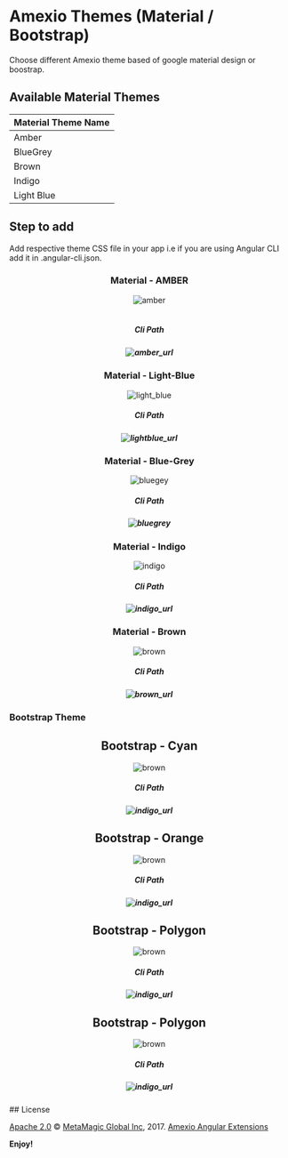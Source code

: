 # Amexio Themes (Material / Bootstrap)
Choose different Amexio theme based of google material design or boostrap.
## Available Material Themes

| Material Theme Name| 
| ------------- |
| Amber |
| BlueGrey   |
| Brown |
| Indigo  |
| Light Blue    |

## Step to add 
Add respective theme CSS file in your app i.e if you are using Angular CLI add it in .angular-cli.json. 

<div align="center">
<h3> Material - AMBER </h3>
<img src="https://preview.ibb.co/ctarEQ/amber.png" alt="amber" border="0"><br><br>
    <h5 >Cli Path<h5>
   <img src="https://image.ibb.co/gngsM5/amber_url.png" alt="amber_url" border="0">
  </div>
  <div align="center">
<h3> Material - Light-Blue </h3>
<img src="https://preview.ibb.co/eVScok/light_blue.png" alt="light_blue" border="0"><br>
      <h5 >Cli Path<h5>
 <img src="https://preview.ibb.co/coVf8k/lightblue_url.png" alt="lightblue_url" border="0">
  </div>
  <div align="center">
<h3> Material - Blue-Grey </h3> 
<img src="https://preview.ibb.co/dmk8uQ/bluegey.png" alt="bluegey" border="0"><br>
      <h5 >Cli Path<h5>
  <img src="https://preview.ibb.co/jgSz15/bluegrey.png" alt="bluegrey" border="0">
  </div>
  <div align="center">
<h3> Material - Indigo </h3>
   
<img src="https://preview.ibb.co/jRbsM5/indigo.png" alt="indigo" border="0"><br>
 <h5 >Cli Path<h5>
 <img src="https://image.ibb.co/hbqNok/indigo_url.png" alt="indigo_url" border="0">
  </div>
  <div align="center">
<h3> Material - Brown </h3>

<img src="https://preview.ibb.co/eW0PZQ/brown.png" alt="brown" border="0"><br>
 <h5 >Cli Path<h5>
 <img src="https://preview.ibb.co/cCd6g5/brown_url.png" alt="brown_url" border="0">
  </div>
<h3>Bootstrap Theme </h3>
<div align="center">
    <h2> Bootstrap - Cyan </h2>
<img src="http://preview.ibb.co/d1NRAm/cyan.png" alt="brown" border="0"><br>
 <h5 >Cli Path<h5>
 <img src="https://image.ibb.co/hbqNok/indigo_url.png" alt="indigo_url" border="0">
  </div>
 
<div align="center">
    <h2> Bootstrap - Orange </h2>
<img src="http://preview.ibb.co/cWgmAm/orange.png" alt="brown" border="0"><br>
 <h5 >Cli Path<h5>
 <img src="https://image.ibb.co/hbqNok/indigo_url.png" alt="indigo_url" border="0">
  </div>
<div align="center">
    <h2> Bootstrap - Polygon </h2>
<img src="http://preview.ibb.co/eimmAm/polygon.png" alt="brown" border="0"><br>
 <h5 >Cli Path<h5>
 <img src="https://image.ibb.co/hbqNok/indigo_url.png" alt="indigo_url" border="0">
  </div>
<div align="center">
    <h2> Bootstrap - Polygon </h2>
<img src="http://preview.ibb.co/mKBxGR/red.png" alt="brown" border="0"><br>
 <h5 >Cli Path<h5>
 <img src="https://image.ibb.co/hbqNok/indigo_url.png" alt="indigo_url" border="0">
  </div>
## License

[Apache 2.0](http://www.amexio.org/metamagic-showcase/license.html) © [MetaMagic Global Inc](http://www.metamagicglobal.com/), 2017. [Amexio Angular Extensions](http://www.amexio.tech)

**Enjoy!**
